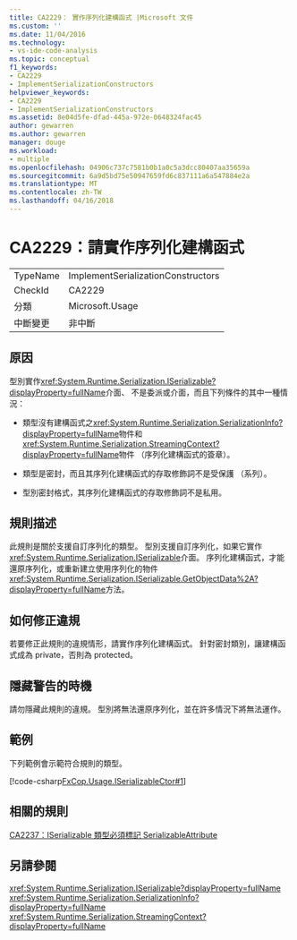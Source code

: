 ```yaml
---
title: CA2229： 實作序列化建構函式 |Microsoft 文件
ms.custom: ''
ms.date: 11/04/2016
ms.technology:
- vs-ide-code-analysis
ms.topic: conceptual
f1_keywords:
- CA2229
- ImplementSerializationConstructors
helpviewer_keywords:
- CA2229
- ImplementSerializationConstructors
ms.assetid: 8e04d5fe-dfad-445a-972e-0648324fac45
author: gewarren
ms.author: gewarren
manager: douge
ms.workload:
- multiple
ms.openlocfilehash: 04906c737c7581b0b1a0c5a3dcc80407aa35659a
ms.sourcegitcommit: 6a9d5bd75e50947659fd6c837111a6a547884e2a
ms.translationtype: MT
ms.contentlocale: zh-TW
ms.lasthandoff: 04/16/2018
---
```

# <a name="ca2229-implement-serialization-constructors"></a>CA2229：請實作序列化建構函式
|||  
|-|-|  
|TypeName|ImplementSerializationConstructors|  
|CheckId|CA2229|  
|分類|Microsoft.Usage|  
|中斷變更|非中斷|  
  
## <a name="cause"></a>原因  
 型別實作<xref:System.Runtime.Serialization.ISerializable?displayProperty=fullName>介面、 不是委派或介面，而且下列條件的其中一種情況：  
  
-   類型沒有建構函式之<xref:System.Runtime.Serialization.SerializationInfo?displayProperty=fullName>物件和<xref:System.Runtime.Serialization.StreamingContext?displayProperty=fullName>物件 （序列化建構函式的簽章）。  
  
-   類型是密封，而且其序列化建構函式的存取修飾詞不是受保護 （系列）。  
  
-   型別密封格式，其序列化建構函式的存取修飾詞不是私用。  
  
## <a name="rule-description"></a>規則描述  
 此規則是關於支援自訂序列化的類型。 型別支援自訂序列化，如果它實作<xref:System.Runtime.Serialization.ISerializable>介面。 序列化建構函式，才能還原序列化，或重新建立使用序列化的物件<xref:System.Runtime.Serialization.ISerializable.GetObjectData%2A?displayProperty=fullName>方法。  
  
## <a name="how-to-fix-violations"></a>如何修正違規  
 若要修正此規則的違規情形，請實作序列化建構函式。 針對密封類別，讓建構函式成為 private，否則為 protected。  
  
## <a name="when-to-suppress-warnings"></a>隱藏警告的時機  
 請勿隱藏此規則的違規。 型別將無法還原序列化，並在許多情況下將無法運作。  
  
## <a name="example"></a>範例  
 下列範例會示範符合規則的類型。  
  
 [!code-csharp[FxCop.Usage.ISerializableCtor#1](../code-quality/codesnippet/CSharp/ca2229-implement-serialization-constructors_1.cs)]  
  
## <a name="related-rules"></a>相關的規則  
 [CA2237：ISerializable 類型必須標記 SerializableAttribute](../code-quality/ca2237-mark-iserializable-types-with-serializableattribute.md)  
  
## <a name="see-also"></a>另請參閱  
 <xref:System.Runtime.Serialization.ISerializable?displayProperty=fullName>   
 <xref:System.Runtime.Serialization.SerializationInfo?displayProperty=fullName>   
 <xref:System.Runtime.Serialization.StreamingContext?displayProperty=fullName>